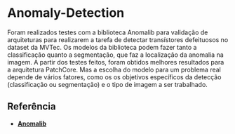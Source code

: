 # Anomaly-Detection

Foram realizados testes com a biblioteca Anomalib para validação de arquiteturas para realizarem a tarefa de detectar transístores defeituosos no dataset da MVTec. Os modelos da biblioteca podem fazer tanto a classificação quanto a segmentação, que faz a localização da anomalia na imagem.
A partir dos testes feitos, foram obtidos melhores resultados para a arquitetura PatchCore. Mas a escolha do modelo para um problema real depende de vários fatores, como os os objetivos específicos da detecção (classificação ou segmentação) e o tipo de imagem a ser trabalhado.


## Referência
- [**Anomalib**](https://github.com/openvinotoolkit/anomalib)
